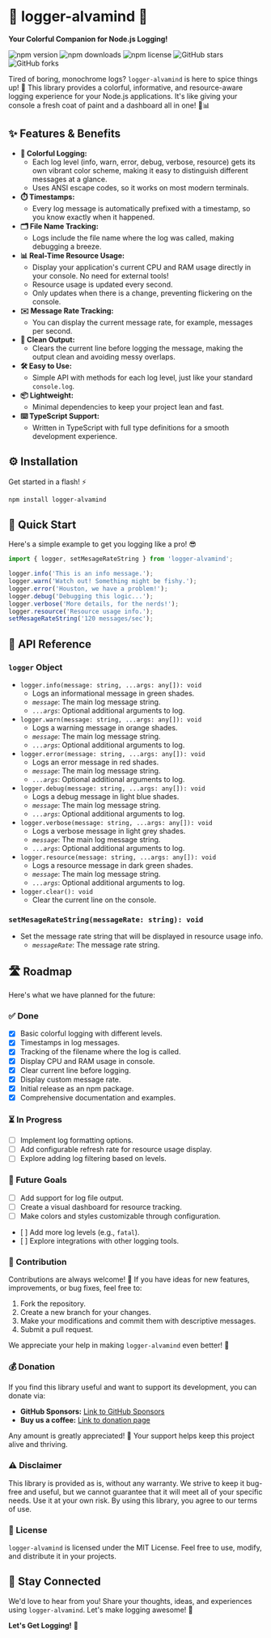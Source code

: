 # 🚀 logger-alvamind 🌈

**Your Colorful Companion for Node.js Logging!**

![npm version](https://img.shields.io/npm/v/logger-alvamind)
![npm downloads](https://img.shields.io/npm/dw/logger-alvamind)
![npm license](https://img.shields.io/npm/l/logger-alvamind)
![GitHub stars](https://img.shields.io/github/stars/your-username/logger-alvamind)
![GitHub forks](https://img.shields.io/github/forks/your-username/logger-alvamind)

Tired of boring, monochrome logs? `logger-alvamind` is here to spice things up! 🎉 This library provides a colorful, informative, and resource-aware logging experience for your Node.js applications. It's like giving your console a fresh coat of paint and a dashboard all in one! 🎨📊

## ✨ Features & Benefits

*   **🌈 Colorful Logging:**
    *   Each log level (info, warn, error, debug, verbose, resource) gets its own vibrant color scheme, making it easy to distinguish different messages at a glance.
    *   Uses ANSI escape codes, so it works on most modern terminals.
*   **⏱️ Timestamps:**
    *   Every log message is automatically prefixed with a timestamp, so you know exactly when it happened.
*   **🗂️ File Name Tracking:**
    *   Logs include the file name where the log was called, making debugging a breeze.
*   **📊 Real-Time Resource Usage:**
    *   Display your application's current CPU and RAM usage directly in your console. No need for external tools!
    *   Resource usage is updated every second.
    *   Only updates when there is a change, preventing flickering on the console.
*   **✉️ Message Rate Tracking:**
    *   You can display the current message rate, for example, messages per second.
*   **🧹 Clean Output:**
    *   Clears the current line before logging the message, making the output clean and avoiding messy overlaps.
*   **🛠️ Easy to Use:**
    *   Simple API with methods for each log level, just like your standard `console.log`.
*   **📦 Lightweight:**
    *   Minimal dependencies to keep your project lean and fast.
*   **⌨️ TypeScript Support:**
    *   Written in TypeScript with full type definitions for a smooth development experience.

## ⚙️ Installation

Get started in a flash! ⚡️

```bash
npm install logger-alvamind
```

## 🚀 Quick Start

Here's a simple example to get you logging like a pro! 😎

```typescript
import { logger, setMesageRateString } from 'logger-alvamind';

logger.info('This is an info message.');
logger.warn('Watch out! Something might be fishy.');
logger.error('Houston, we have a problem!');
logger.debug('Debugging this logic...');
logger.verbose('More details, for the nerds!');
logger.resource('Resource usage info.');
setMesageRateString('120 messages/sec');
```

## 📖 API Reference

### `logger` Object

*   `logger.info(message: string, ...args: any[]): void`
    *   Logs an informational message in green shades.
    *   *`message`*: The main log message string.
    *   *`...args`*: Optional additional arguments to log.
*   `logger.warn(message: string, ...args: any[]): void`
    *   Logs a warning message in orange shades.
    *   *`message`*: The main log message string.
    *   *`...args`*: Optional additional arguments to log.
*   `logger.error(message: string, ...args: any[]): void`
    *   Logs an error message in red shades.
    *    *`message`*: The main log message string.
    *    *`...args`*: Optional additional arguments to log.
*   `logger.debug(message: string, ...args: any[]): void`
    *   Logs a debug message in light blue shades.
    *   *`message`*: The main log message string.
    *   *`...args`*: Optional additional arguments to log.
*   `logger.verbose(message: string, ...args: any[]): void`
    *   Logs a verbose message in light grey shades.
    *    *`message`*: The main log message string.
    *    *`...args`*: Optional additional arguments to log.
*    `logger.resource(message: string, ...args: any[]): void`
     *   Logs a resource message in dark green shades.
     *    *`message`*: The main log message string.
     *    *`...args`*: Optional additional arguments to log.
*   `logger.clear(): void`
     *   Clear the current line on the console.

### `setMesageRateString(messageRate: string): void`

*   Set the message rate string that will be displayed in resource usage info.
    *   *`messageRate`*: The message rate string.

## 🛣️ Roadmap

Here's what we have planned for the future:

### ✅ Done

*   [x] Basic colorful logging with different levels.
*   [x] Timestamps in log messages.
*   [x] Tracking of the filename where the log is called.
*   [x] Display CPU and RAM usage in console.
*   [x] Clear current line before logging.
*   [x] Display custom message rate.
*   [x] Initial release as an npm package.
*   [x] Comprehensive documentation and examples.

### ⏳ In Progress
*   [ ] Implement log formatting options.
*   [ ] Add configurable refresh rate for resource usage display.
*   [ ] Explore adding log filtering based on levels.

### 🚀 Future Goals

*   [ ]  Add support for log file output.
*   [ ]  Create a visual dashboard for resource tracking.
*   [ ]  Make colors and styles customizable through configuration.
*    [ ]  Add more log levels (e.g., `fatal`).
*    [ ]  Explore integrations with other logging tools.

### 📝 Contribution

Contributions are always welcome! 🎉 If you have ideas for new features, improvements, or bug fixes, feel free to:

1.  Fork the repository.
2.  Create a new branch for your changes.
3.  Make your modifications and commit them with descriptive messages.
4.  Submit a pull request.

We appreciate your help in making `logger-alvamind` even better! 💪

### 💰 Donation

If you find this library useful and want to support its development, you can donate via:

*   **GitHub Sponsors:** [Link to GitHub Sponsors](https://github.com/sponsors/alvamind)
*   **Buy us a coffee:** [Link to donation page](https://www.buymeacoffee.com/alvamind)

Any amount is greatly appreciated! 🙏 Your support helps keep this project alive and thriving.

### ⚠️ Disclaimer

This library is provided as is, without any warranty. We strive to keep it bug-free and useful, but we cannot guarantee that it will meet all of your specific needs. Use it at your own risk. By using this library, you agree to our terms of use.

### 📜 License

`logger-alvamind` is licensed under the MIT License. Feel free to use, modify, and distribute it in your projects.

## 🤝 Stay Connected

We'd love to hear from you! Share your thoughts, ideas, and experiences using `logger-alvamind`. Let's make logging awesome! 🤘

**Let's Get Logging!** 🚀
